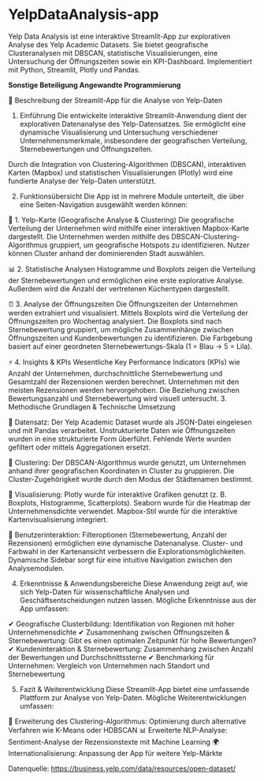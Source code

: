 # YelpDataAnalysis-app
Yelp Data Analysis ist eine interaktive Streamlit-App zur explorativen Analyse des Yelp Academic Datasets. Sie bietet geografische Clusteranalysen mit DBSCAN, statistische Visualisierungen, eine Untersuchung der Öffnungszeiten sowie ein KPI-Dashboard. Implementiert mit Python, Streamlit, Plotly und Pandas.

**Sonstige Beteiligung Angewandte Programmierung**

📌 Beschreibung der Streamlit-App für die Analyse von Yelp-Daten
1. Einführung
Die entwickelte interaktive Streamlit-Anwendung dient der explorativen Datenanalyse des Yelp-Datensatzes. Sie ermöglicht eine dynamische Visualisierung und Untersuchung verschiedener Unternehmensmerkmale, insbesondere der geografischen Verteilung, Sternebewertungen und Öffnungszeiten.

Durch die Integration von Clustering-Algorithmen (DBSCAN), interaktiven Karten (Mapbox) und statistischen Visualisierungen (Plotly) wird eine fundierte Analyse der Yelp-Daten unterstützt.

2. Funktionsübersicht
Die App ist in mehrere Module unterteilt, die über eine Seiten-Navigation ausgewählt werden können:

📍 1. Yelp-Karte (Geografische Analyse & Clustering)
Die geografische Verteilung der Unternehmen wird mithilfe einer interaktiven Mapbox-Karte dargestellt.
Die Unternehmen werden mithilfe des DBSCAN-Clustering-Algorithmus gruppiert, um geografische Hotspots zu identifizieren.
Nutzer können Cluster anhand der dominierenden Stadt auswählen.

📊 2. Statistische Analysen
Histogramme und Boxplots zeigen die Verteilung der Sternebewertungen und ermöglichen eine erste explorative Analyse.
Außerdem wird die Anzahl der vertretenen Küchentypen dargestellt.

⏰ 3. Analyse der Öffnungszeiten
Die Öffnungszeiten der Unternehmen werden extrahiert und visualisiert.
Mittels Boxplots wird die Verteilung der Öffnungszeiten pro Wochentag analysiert.
Die Boxplots sind nach Sternebewertung gruppiert, um mögliche Zusammenhänge zwischen Öffnungszeiten und Kundenbewertungen zu identifizieren.
Die Farbgebung basiert auf einer geordneten Sternebewertungs-Skala (1 = Blau → 5 = Lila).

⚡ 4. Insights & KPIs
Wesentliche Key Performance Indicators (KPIs) wie Anzahl der Unternehmen, durchschnittliche Sternebewertung und Gesamtzahl der Rezensionen werden berechnet.
Unternehmen mit den meisten Rezensionen werden hervorgehoben.
Die Beziehung zwischen Bewertungsanzahl und Sternebewertung wird visuell untersucht.
3. Methodische Grundlagen & Technische Umsetzung

📌 Datensatz:
Der Yelp Academic Dataset wurde als JSON-Datei eingelesen und mit Pandas verarbeitet.
Unstrukturierte Daten wie Öffnungszeiten wurden in eine strukturierte Form überführt.
Fehlende Werte wurden gefiltert oder mittels Aggregationen ersetzt.

📌 Clustering:
Der DBSCAN-Algorithmus wurde genutzt, um Unternehmen anhand ihrer geografischen Koordinaten in Cluster zu gruppieren.
Die Cluster-Zugehörigkeit wurde durch den Modus der Städtenamen bestimmt.

📌 Visualisierung:
Plotly wurde für interaktive Grafiken genutzt (z. B. Boxplots, Histogramme, Scatterplots).
Seaborn wurde für die Heatmap der Unternehmensdichte verwendet.
Mapbox-Stil wurde für die interaktive Kartenvisualisierung integriert.

📌 Benutzerinteraktion:
Filteroptionen (Sternebewertung, Anzahl der Rezensionen) ermöglichen eine dynamische Datenanalyse.
Cluster- und Farbwahl in der Kartenansicht verbessern die Explorationsmöglichkeiten.
Dynamische Sidebar sorgt für eine intuitive Navigation zwischen den Analysemodulen.

4. Erkenntnisse & Anwendungsbereiche
Diese Anwendung zeigt auf, wie sich Yelp-Daten für wissenschaftliche Analysen und Geschäftsentscheidungen nutzen lassen. Mögliche Erkenntnisse aus der App umfassen:


✔ Geografische Clusterbildung: Identifikation von Regionen mit hoher Unternehmensdichte
✔ Zusammenhang zwischen Öffnungszeiten & Sternebewertung: Gibt es einen optimalen Zeitpunkt für hohe Bewertungen?
✔ Kundeninteraktion & Sternebewertung: Zusammenhang zwischen Anzahl der Bewertungen und Durchschnittssterne
✔ Benchmarking für Unternehmen: Vergleich von Unternehmen nach Standort und Sternebewertung


5. Fazit & Weiterentwicklung
Diese Streamlit-App bietet eine umfassende Plattform zur Analyse von Yelp-Daten. Mögliche Weiterentwicklungen umfassen:

🚀 Erweiterung des Clustering-Algorithmus: Optimierung durch alternative Verfahren wie K-Means oder HDBSCAN
📊 Erweiterte NLP-Analyse: Sentiment-Analyse der Rezensionstexte mit Machine Learning
🌍 Internationalisierung: Anpassung der App für weitere Yelp-Märkte

Datenquelle: https://business.yelp.com/data/resources/open-dataset/
